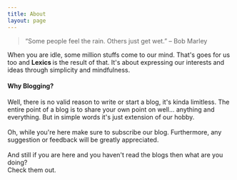 ```yaml
---
title: About
layout: page
---
```


<style type="text/css">
  p {
    font-family: -apple-system, BlinkMacSystemFont, 'Segoe UI', Roboto, Oxygen, Ubuntu, Cantarell, 'Open Sans', 'Helvetica Neue', sans-serif;
  }
</style>

> “Some people feel the rain. Others just get wet.” – Bob Marley

When you are idle, some million stuffs come to our mind. That's goes for us too and <b> Lexics </b> is the result of that. It's about expressing our interests and ideas through simplicity and mindfulness.

<h4> Why Blogging? </h4> 
Well, there is no valid reason to write or start a blog, it's kinda limitless. The entire point of a blog is to share your own point on well… anything and everything. But in simple words it's just extension of our hobby.
<br> <br>
Oh, while you're here make sure to subscribe our blog. Furthermore, any suggestion or feedback will be greatly appreciated.
<br> <br>
And still if you are here and you haven't read the blogs then what are you doing? <br> Check them out.
